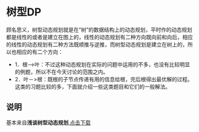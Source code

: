 # 树型DP

顾名思义，树型动态规划就是在“树”的数据结构上的动态规划，平时作的动态规划都是线性的或者是建立在图上的，线性的动态规划有二种方向既向前和向后，相应的线性的动态规划有二种方法既顺推与逆推，而树型动态规划是建立在树上的，所以也相应的有二个方向：

 - 1．根—>叶：不过这种动态规划在实际的问题中运用的不多，也没有比较明显的例题，所以不在今天讨论的范围之内。
 - 2．叶－>根：既根的子节点传递有用的信息给根，完后根得出最优解的过程。这类的习题比较的多，下面就介绍一些这类题目和它们的一般解法。

## 说明

基本来自**浅谈树型动态规划**,[点击下载](/refecence/浅谈树型动态规划.doc)
